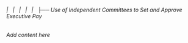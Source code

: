 ###### |   |   |   |   |   ├── Use of Independent Committees to Set and Approve Executive Pay

*Add content here*